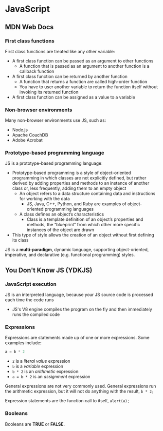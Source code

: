 # JavaScript

## MDN Web Docs

### First class functions

First class functions are treated like any other variable:

- A first class function can be passed as an argument to other functions
  - A function that is passed as an argument to another function is a callback function
- A first class function can be returned by another function
  - A function that returns a function are called high-order function
  - You have to user another variable to return the function itself without invoking its returned function
- A first class function can be assigned as a value to a variable

### Non-browser environments

Many non-browser environments use JS, such as:

- Node.js
- Apache CouchDB
- Adobe Acrobat

### Prototype-based programming language

JS is a prototype-based programming language:

- Prototype-based programming is a style of object-oriented programming in which classes are not explicitly defined, but rather derived by adding properties and methods to an instance of another class or, less frequently, adding them to an empty object
  - An object refers to a data structure containing data and instructions for working with the data
    - JS, Java, C++, Python, and Ruby are examples of object-oriented programming languages
  - A class defines an object’s characteristics
    - Class is a template definition of an object’s properties and methods, the “blueprint” from which other more specific instances of the object are drawn
- This type of style allows the creation of an object without first defining its class

JS is a **multi-paradigm**, dynamic language, supporting object-oriented, imperative, and declarative (e.g. functional programming) styles.

## You Don't Know JS (YDKJS)

### JavaScript execution

JS is an interpreted language, because your JS source code is processed each time the code runs

- JS's V8 engine compiles the program on the fly and then immediately runs the compiled code

### Expressions

Expressions are statements made up of one or more expressions. Some examples include:

```javascript
a = b * 2
```

- `2` is a *literal value* expression
- `b` is a *variable* expression
- `b * 2` is an *arithmetic* expression
- `a = b * 2` is an *assignment* expression

General expressions are not very commonly used. General expressions run the arithmetic expression, but it will not do anything with the result, `b * 2;`

Expression statements are the function call to itself, `alert(a);`

### Booleans

Booleans are **TRUE** or **FALSE**.

